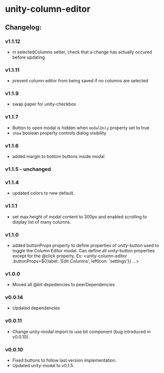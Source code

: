 # unity-column-editor

## Changelog:

### v1.1.12
- in selectedColumns setter, check that a change has actually occured before updating.

### v1.1.11
- prevent column editor from being saved if no columns are selected

### v1.1.9
- swap paper for unity-checkbox

### v1.1.7
- Button to open modal is hidden when `modalOnly` property set to true
- `show` boolean property controls dialog visibility

### v1.1.6
- added margin to bottom buttons inside modal

### v1.1.5 - unchanged

### v1.1.4
- updated colors to new default.

### v1.1.1
- set max height of modal content to 300px and enabled scrolling to display list of many columns.

### v1.1.0
- added buttonProps property to define properties of unity-button used to toggle the Column Editor modal. Can define all unity-button properties except for the @click property.
Ex: <unity-column-editor .buttonProps=${{label: 'Edit Columns', leftIcon: 'settings'}} ...></unity-column-editor>

### v1.0.0
- Moved all @bit depedencies to peerDependencies

### v0.0.14
- Updated dependencies

### v0.0.11
- Change unity-modal import to use bit component (bug introduced in v0.0.10).

### v0.0.10
- Fixed buttons to follow last version implementation.
- Updated unity-modal to v0.1.5.
